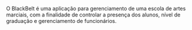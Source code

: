 O BlackBelt é uma aplicação para gerenciamento de uma escola de artes marciais, com a finalidade de controlar a presença dos alunos, nível de graduação e gerenciamento de funcionários.
